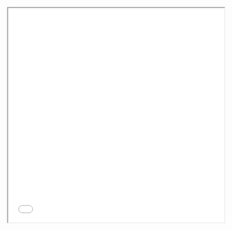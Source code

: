 <iframe src="instaxeditor/index.html" class="instaxframe"></iframe>

<style>
.instaxframe {
    width: 100%;
    height: 500px;
    display: block;
}
</style>

<script>
document.addEventListener("DOMContentLoaded", function () {
    function isMobile() {
        return /Mobi|Android|iPhone|iPad|iPod/i.test(navigator.userAgent);
    }

    if (isMobile()) {
        const iframe = document.querySelector(".instaxframe");
        if (iframe) {
            iframe.remove(); // Remove the iframe
        }

        const message = document.createElement("div");
        message.textContent = "Sorry sweetie, this page doesn't support mobile browsers. Try using your desktop or laptop computer, or ask your local Amelorate for help! If you ask nicely enough she'll probably make it support your phone.";
        message.style.textAlign = "center";
        message.style.padding = "20px";
        message.style.fontSize = "18px";
        message.style.fontWeight = "bold";

        document.body.appendChild(message);
    }
});
</script>
